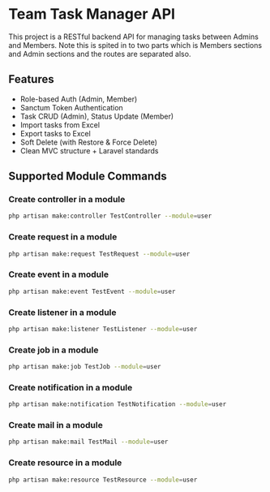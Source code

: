 #  Team Task Manager API

This project is a RESTful backend API for managing tasks between Admins and Members. Note this is spited in to two parts which is Members sections  and Admin sections and the routes are separated also.

## Features

-   Role-based Auth (Admin, Member)
-   Sanctum Token Authentication
-   Task CRUD (Admin), Status Update (Member)
-   Import tasks from Excel
-   Export tasks to Excel
-   Soft Delete (with Restore & Force Delete)
-   Clean MVC structure + Laravel standards


## Supported Module Commands

### Create controller in a module

```bash
php artisan make:controller TestController --module=user
````

### Create request in a module

```bash
php artisan make:request TestRequest --module=user
```

### Create event in a module

```bash
php artisan make:event TestEvent --module=user
```

### Create listener in a module

```bash
php artisan make:listener TestListener --module=user
```

### Create job in a module

```bash
php artisan make:job TestJob --module=user
```

### Create notification in a module

```bash
php artisan make:notification TestNotification --module=user
```

### Create mail in a module

```bash
php artisan make:mail TestMail --module=user
```

### Create resource in a module

```bash
php artisan make:resource TestResource --module=user
```
